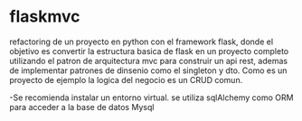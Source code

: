 # flaskmvc
refactoring de un proyecto en python con el framework flask, donde el objetivo es convertir la estructura basica de flask en un proyecto completo utilizando el patron de arquitectura 
mvc para construir un api rest, ademas de implementar patrones de dinsenio como el singleton y dto.
Como es un proyecto de ejemplo la logica del negocio es un CRUD comun.

-Se recomienda instalar un entorno virtual. se utiliza sqlAlchemy como ORM para acceder a la base de datos Mysql 
